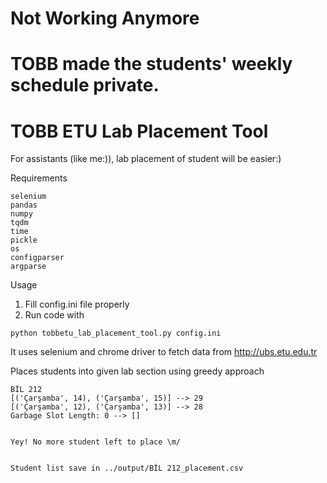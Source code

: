 # Not Working Anymore  
# TOBB made the students' weekly schedule private.

# TOBB ETU Lab Placement Tool

For assistants (like me:)), lab placement of student will be easier:)

Requirements
```
selenium
pandas
numpy
tqdm
time
pickle
os
configparser
argparse
```

Usage

1. Fill config.ini file properly
2. Run code with
```
python tobbetu_lab_placement_tool.py config.ini
```

 It uses selenium and chrome driver to fetch data from http://ubs.etu.edu.tr
 
 Places students into given lab section using greedy approach
 
 ```
 BİL 212
[('Çarşamba', 14), ('Çarşamba', 15)] --> 29
[('Çarşamba', 12), ('Çarşamba', 13)] --> 28
Garbage Slot Length: 0 --> []


Yey! No more student left to place \m/


Student list save in ../output/BİL 212_placement.csv
```
